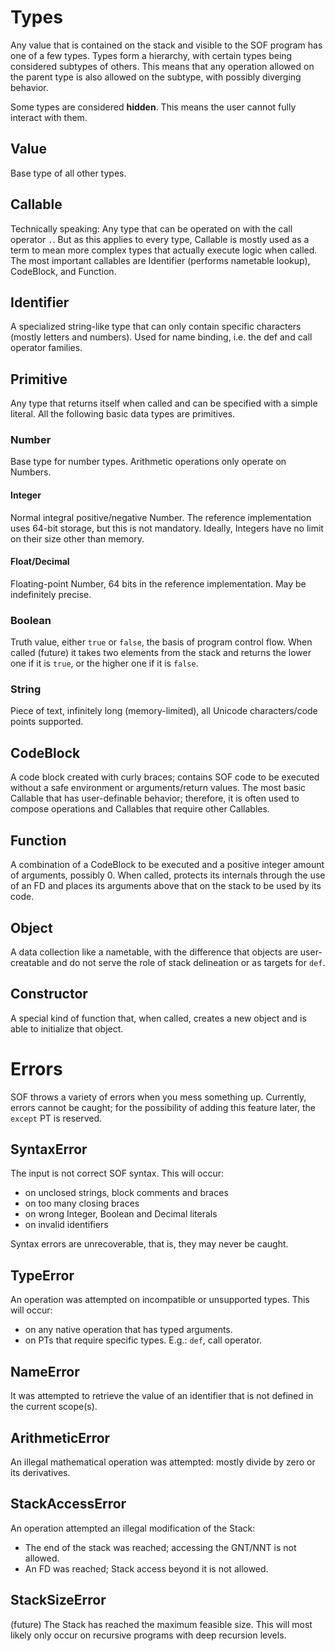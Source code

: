 # Types

Any value that is contained on the stack and visible to the SOF program has one of a few types. Types form a hierarchy, with certain types being considered subtypes of others. This means that any operation allowed on the parent type is also allowed on the subtype, with possibly diverging behavior.

Some types are considered **hidden**. This means the user cannot fully interact with them.

## Value

Base type of all other types.

## Callable

Technically speaking: Any type that can be operated on with the call operator `.`. But as this applies to every type, Callable is mostly used as a term to mean more complex types that actually execute logic when called. The most important callables are Identifier (performs nametable lookup), CodeBlock, and Function.

## Identifier

A specialized string-like type that can only contain specific characters (mostly letters and numbers). Used for name binding, i.e. the def and call operator families.

## Primitive

Any type that returns itself when called and can be specified with a simple literal. All the following basic data types are primitives.

### Number

Base type for number types. Arithmetic operations only operate on Numbers.

#### Integer

Normal integral positive/negative Number. The reference implementation uses 64-bit storage, but this is not mandatory. Ideally, Integers have no limit on their size other than memory.

#### Float/Decimal

Floating-point Number, 64 bits in the reference implementation. May be indefinitely precise.

### Boolean

Truth value, either `true` or `false`, the basis of program control flow. When called (future) it takes two elements from the stack and returns the lower one if it is `true`, or the higher one if it is `false`.

### String

Piece of text, infinitely long (memory-limited), all Unicode characters/code points supported.

## CodeBlock

A code block created with curly braces; contains SOF code to be executed without a safe environment or arguments/return values. The most basic Callable that has user-definable behavior; therefore, it is often used to compose operations and Callables that require other Callables.

## Function

A combination of a CodeBlock to be executed and a positive integer amount of arguments, possibly 0. When called, protects its internals through the use of an FD and places its arguments above that on the stack to be used by its code.

## Object

A data collection like a nametable, with the difference that objects are user-creatable and do not serve the role of stack delineation or as targets for `def`.

## Constructor

A special kind of function that, when called, creates a new object and is able to initialize that object.

# Errors

SOF throws a variety of errors when you mess something up. Currently, errors cannot be caught; for the possibility of adding this feature later, the `except` PT is reserved.

## SyntaxError

The input is not correct SOF syntax. This will occur:

- on unclosed strings, block comments and braces
- on too many closing braces
- on wrong Integer, Boolean and Decimal literals
- on invalid identifiers

Syntax errors are unrecoverable, that is, they may never be caught.

## TypeError

An operation was attempted on incompatible or unsupported types. This will occur:

- on any native operation that has typed arguments.
- on PTs that require specific types. E.g.: `def`, call operator.

## NameError

It was attempted to retrieve the value of an identifier that is not defined in the current scope(s).

## ArithmeticError

An illegal mathematical operation was attempted: mostly divide by zero or its derivatives.

## StackAccessError

An operation attempted an illegal modification of the Stack:

- The end of the stack was reached; accessing the GNT/NNT is not allowed.
- An FD was reached; Stack access beyond it is not allowed.

## StackSizeError

(future) The Stack has reached the maximum feasible size. This will most likely only occur on recursive programs with deep recursion levels.
